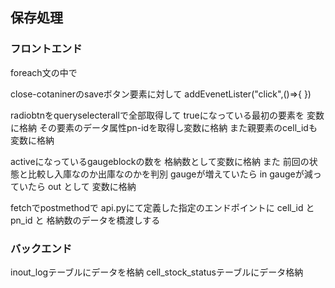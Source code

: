 ## 保存処理

### フロントエンド
foreach文の中で

close-cotaninerのsaveボタン要素に対して
addEvenetLister("click",()=>{
})

radiobtnをqueryselecterallで全部取得して
trueになっている最初の要素を
変数に格納
その要素のデータ属性pn-idを取得し変数に格納
また親要素のcell_idも変数に格納

activeになっているgaugeblockの数を
格納数として変数に格納
また 前回の状態と比較し入庫なのか出庫なのかを判別
gaugeが増えていたら in 
gaugeが減っていたら out として 変数に格納


fetchでpostmethodで
api.pyにて定義した指定のエンドポイントに
cell_id と pn_id と 格納数のデータを橋渡しする


### バックエンド
inout_logテーブルにデータを格納
cell_stock_statusテーブルにデータ格納


